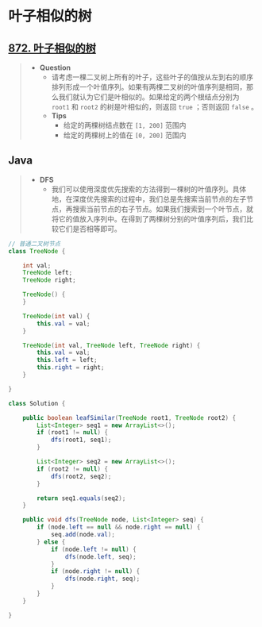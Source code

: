 # 叶子相似的树

## [872. 叶子相似的树](https://leetcode.cn/problems/leaf-similar-trees/)

> - **Question**
>   - 请考虑一棵二叉树上所有的叶子，这些叶子的值按从左到右的顺序排列形成一个叶值序列。如果有两棵二叉树的叶值序列是相同，那么我们就认为它们是叶相似的。如果给定的两个根结点分别为 `root1` 和 `root2` 的树是叶相似的，则返回 `true` ；否则返回 `false` 。
>   - **Tips**
>     - 给定的两棵树结点数在 `[1, 200]` 范围内
>     - 给定的两棵树上的值在 `[0, 200]` 范围内

## Java

> - **DFS**
>   - 我们可以使用深度优先搜索的方法得到一棵树的叶值序列。具体地，在深度优先搜索的过程中，我们总是先搜索当前节点的左子节点，再搜索当前节点的右子节点。如果我们搜索到一个叶节点，就将它的值放入序列中。在得到了两棵树分别的叶值序列后，我们比较它们是否相等即可。

```java
// 普通二叉树节点
class TreeNode {

    int val;
    TreeNode left;
    TreeNode right;

    TreeNode() {
    }

    TreeNode(int val) {
        this.val = val;
    }

    TreeNode(int val, TreeNode left, TreeNode right) {
        this.val = val;
        this.left = left;
        this.right = right;
    }

}

class Solution {

    public boolean leafSimilar(TreeNode root1, TreeNode root2) {
        List<Integer> seq1 = new ArrayList<>();
        if (root1 != null) {
            dfs(root1, seq1);
        }

        List<Integer> seq2 = new ArrayList<>();
        if (root2 != null) {
            dfs(root2, seq2);
        }

        return seq1.equals(seq2);
    }

    public void dfs(TreeNode node, List<Integer> seq) {
        if (node.left == null && node.right == null) {
            seq.add(node.val);
        } else {
            if (node.left != null) {
                dfs(node.left, seq);
            }
            if (node.right != null) {
                dfs(node.right, seq);
            }
        }
    }

}
```
